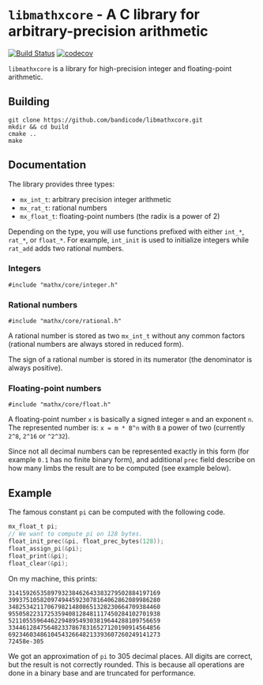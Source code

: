 

# `libmathxcore` - A C library for arbitrary-precision arithmetic 

[![Build Status](https://travis-ci.org/bandicode/libmathxcore.svg?branch=master)](https://travis-ci.org/bandicode/libmathxcore)
[![codecov](https://codecov.io/gh/bandicode/libmathxcore/branch/master/graph/badge.svg)](https://codecov.io/gh/bandicode/libmathxcore)

`libmathxcore` is a library for high-precision integer and floating-point arithmetic.

## Building

```
git clone https://github.com/bandicode/libmathxcore.git
mkdir && cd build
cmake ..
make
```

## Documentation

The library provides three types:
- `mx_int_t`: arbitrary precision integer arithmetic
- `mx_rat_t`: rational numbers
- `mx_float_t`: floating-point numbers (the radix is a power of 2)

Depending on the type, you will use functions prefixed with either `int_*`, 
`rat_*`, or `float_*`.
For example, `int_init` is used to initialize integers while `rat_add` adds 
two rational numbers.

### Integers

```
#include "mathx/core/integer.h"
```

### Rational numbers

```
#include "mathx/core/rational.h"
```

A rational number is stored as two `mx_int_t` without any common factors 
(rational numbers are always stored in reduced form).

The sign of a rational number is stored in its numerator (the denominator is 
always positive).

### Floating-point numbers

```
#include "mathx/core/float.h"
```

A floating-point number `x` is basically a signed integer `m` and an exponent `n`.
The represented number is: `x = m * B^n` with `B` a power of two 
(currently `2^8`, `2^16` or `^2^32`).

Since not all decimal numbers can be represented exactly in this form 
(for example `0.1` has no finite binary form), and additional `prec` field 
describe on how many limbs the result are to be computed (see example below). 


## Example

The famous constant `pi` can be computed with the following code.

```c
mx_float_t pi;
// We want to compute pi on 128 bytes.
float_init_prec(&pi, float_prec_bytes(128)); 
float_assign_pi(&pi);
float_print(&pi);
float_clear(&pi);
```

On my machine, this prints:

```
3141592653589793238462643383279502884197169
3993751058209749445923078164062862089986280
3482534211706798214808651328230664709384460
9550582231725359408128481117450284102701938
5211055596446229489549303819644288109756659
3344612847564823378678316527120190914564856
6923460348610454326648213393607260249141273
72458e-305
```

We got an approximation of `pi` to 305 decimal places. 
All digits are correct, but the result is not correctly rounded. 
This is because all operations are done in a binary base and
are truncated for performance.
 